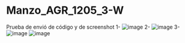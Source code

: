# Manzo_AGR_1205_3-W
Prueba de envió de código y de screenshot
1-
![image](https://github.com/user-attachments/assets/fae4ab81-2013-4c6c-9e3e-b1a746f8bfe2)
2-
![image](https://github.com/user-attachments/assets/2598b832-9981-42ab-b14d-543ecf950e1b)
3-
![image](https://github.com/user-attachments/assets/7f73c543-998b-4e5d-b1ed-819a7eabbbec)
![image](https://github.com/user-attachments/assets/372e698a-91ed-43b0-9987-09cf61a20599)
